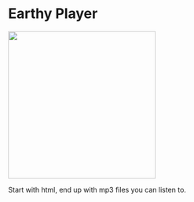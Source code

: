 # Earthy Player

<img src="https://repository-images.githubusercontent.com/287707812/80ed4300-fe90-11ea-832c-0644432922ef" width=300/>

Start with html, end up with mp3 files you can listen to.

